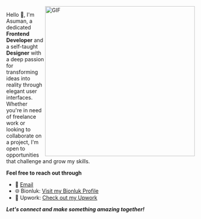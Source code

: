 <img align="right"  alt="GIF" src="https://user-images.githubusercontent.com/74038190/236119160-976a0405-caa7-470c-9356-16d43402ea0a.gif" width="400" height="400" />

Hello 👋, I'm Asuman, a dedicated **Frontend Developer** and a self-taught **Designer** with a deep passion for transforming ideas into reality through elegant user interfaces. Whether you're in need of freelance work or looking to collaborate on a project, I'm open to opportunities that challenge and grow my skills. 

**Feel free to reach out through**

- 📧 [Email](asuman.aydin6709@gmail.com)
- 🌐 Bionluk: [Visit my Bionluk Profile](https://bionluk.com/asumanaydin)
- 💼 Upwork: [Check out my Upwork](https://www.upwork.com/freelancers/~01c2ddaf5d61f779f5)

***Let's connect and make something amazing together!***





